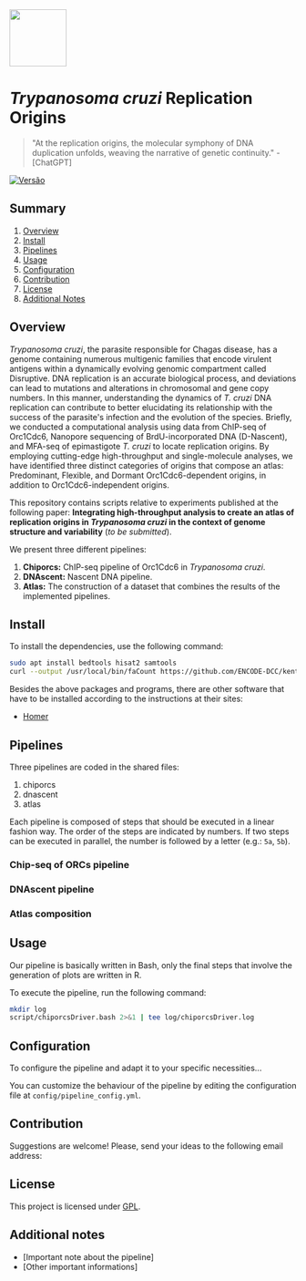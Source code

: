 <img src="https://upload.wikimedia.org/wikipedia/commons/thumb/f/fc/Logo_Instituto_Butantan_horizontal.svg/800px-Logo_Instituto_Butantan_horizontal.svg.png" height="100">

# _Trypanosoma cruzi_ Replication Origins

> "At the replication origins, the molecular symphony of DNA duplication unfolds, weaving the narrative of genetic continuity." - [ChatGPT]

[![Versão](https://img.shields.io/badge/vers%C3%A3o-1.0.0-brightgreen.svg)](https://semver.org)

## Summary

1. [Overview](#overview)
2. [Install](#install)
3. [Pipelines](#pipelines)
4. [Usage](#usage)
5. [Configuration](#configuration)
6. [Contribution](#contribution)
7. [License](#license)
8. [Additional Notes](#notes)

## Overview

_Trypanosoma cruzi_, the parasite responsible for Chagas disease, has a genome containing numerous multigenic families that encode virulent antigens within a dynamically evolving genomic compartment called Disruptive. DNA replication is an accurate biological process, and deviations can lead to mutations and alterations in chromosomal and gene copy numbers. In this manner, understanding the dynamics of  _T. cruzi_ DNA replication can contribute to better elucidating its relationship with the success of the parasite's infection and the evolution of the species. Briefly, we conducted a computational analysis using data from ChIP-seq of Orc1Cdc6, Nanopore sequencing of BrdU-incorporated DNA (D-Nascent), and MFA-seq of epimastigote _T. cruzi_ to locate replication origins. By employing cutting-edge high-throughput and single-molecule analyses, we have identified three distinct categories of origins that compose an atlas: Predominant, Flexible, and Dormant Orc1Cdc6-dependent origins, in addition to Orc1Cdc6-independent origins.

This repository contains scripts relative to experiments published at the following paper: **Integrating high-throughput analysis to create an atlas of replication origins in _Trypanosoma cruzi_ in the context of genome structure and variability** (_to be submitted_).

We present three different pipelines:
1. **Chiporcs:** ChIP-seq pipeline of Orc1Cdc6 in _Trypanosoma cruzi_.
2. **DNAscent:** Nascent DNA pipeline.
3. **Atlas:** The construction of a dataset that combines the results of the implemented pipelines.

## Install

To install the dependencies, use the following command:

```bash
sudo apt install bedtools hisat2 samtools
curl --output /usr/local/bin/faCount https://github.com/ENCODE-DCC/kentUtils/blob/master/bin/linux.x86_64/faCount
```

Besides the above packages and programs, there are other software that have to be installed according to the instructions at their sites:
* [Homer](http://homer.ucsd.edu/homer/download.html)


## Pipelines
Three pipelines are coded in the shared files:
1. chiporcs
2. dnascent
3. atlas

Each pipeline is composed of steps that should be executed in a linear fashion way. The order of the steps are indicated by numbers. If two steps can be executed in parallel, the number is followed by a letter (e.g.: `5a`, `5b`).

### Chip-seq of ORCs pipeline

### DNAscent pipeline

### Atlas composition

## Usage

Our pipeline is basically written in Bash, only the final steps that involve the generation of plots are written in R.

To execute the pipeline, run the following command:

```bash
mkdir log
script/chiporcsDriver.bash 2>&1 | tee log/chiporcsDriver.log
```

## Configuration

To configure the pipeline and adapt it to your specific necessities...

You can customize the behaviour of the pipeline by editing the configuration file at `config/pipeline_config.yml`.


## Contribution

Suggestions are welcome! Please, send your ideas to the following email address:


## License

This project is licensed under [GPL](LICENSE).


## Additional notes

- [Important note about the pipeline]
- [Other important informations]

<!--
This site was built using [GitHub Pages](https://pages.github.com/).

- George Washington
* John Adams
+ Thomas Jefferson

```bash
echo "Código em Bash."
```

Here is a simple footnote[^1].

A footnote can also have multiple lines[^2].

[^1]: My reference.
[^2]: To add line breaks within a footnote, prefix new lines with 2 spaces.
  This is a second line.

[Main directory](chiporcs/)

> [!NOTE]
> Useful information that users should know, even when skimming content.

> [!TIP]
> Helpful advice for doing things better or more easily.

> [!IMPORTANT]
> Key information users need to know to achieve their goal.

> [!WARNING]
> Urgent info that needs immediate user attention to avoid problems.

> [!CAUTION]
> Advises about risks or negative outcomes of certain actions.
-->

<!-- This content will not appear in the rendered Markdown -->
